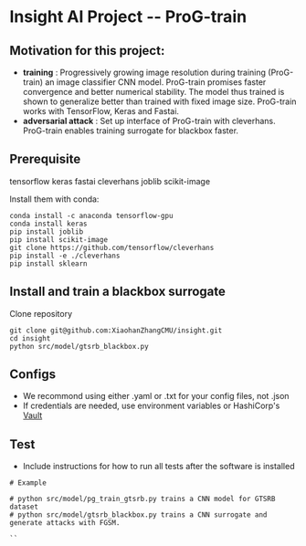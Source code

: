 # Insight AI Project -- ProG-train

## Motivation for this project:
- **training** : Progressively growing image resolution during training (ProG-train) an image classifier CNN model. ProG-train promises faster convergence and better numerical stability. The model thus trained is shown to generalize better than trained with fixed image size. ProG-train works with TensorFlow, Keras and Fastai.
- **adversarial attack** : Set up interface of ProG-train with cleverhans. ProG-train enables training surrogate for blackbox faster.

## Prerequisite
tensorflow
keras
fastai
cleverhans
joblib
scikit-image

Install them with conda:
```
conda install -c anaconda tensorflow-gpu 
conda install keras
pip install joblib
pip install scikit-image
git clone https://github.com/tensorflow/cleverhans
pip install -e ./cleverhans
pip install sklearn
```

## Install and train a blackbox surrogate
Clone repository
```
git clone git@github.com:XiaohanZhangCMU/insight.git
cd insight
python src/model/gtsrb_blackbox.py
```

## Configs
- We recommond using either .yaml or .txt for your config files, not .json
- If credentials are needed, use environment variables or HashiCorp's [Vault](https://www.vaultproject.io/)

## Test
- Include instructions for how to run all tests after the software is installed
```
# Example

# python src/model/pg_train_gtsrb.py trains a CNN model for GTSRB dataset
# python src/model/gtsrb_blackbox.py trains a CNN surrogate and generate attacks with FGSM. 

``
